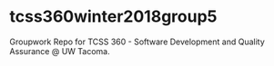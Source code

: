 # tcss360winter2018group5
Groupwork Repo for TCSS 360 - Software Development and Quality  Assurance @ UW Tacoma.
